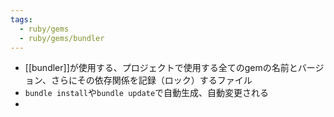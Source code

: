 ```yaml
---
tags:
  - ruby/gems
  - ruby/gems/bundler
---
```

- [[bundler]]が使用する、プロジェクトで使用する全てのgemの名前とバージョン、さらにその依存関係を記録（ロック）するファイル
- `bundle install`や`bundle update`で自動生成、自動変更される
- 